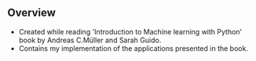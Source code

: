 ## Overview

- Created while reading 'Introduction to Machine learning with Python' book by Andreas C.Müller and Sarah Guido.
- Contains my implementation of the applications presented in the book.

